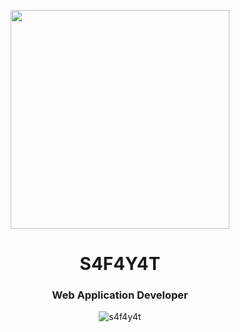 <p align="center">
<img align="center" src="https://user-images.githubusercontent.com/46479689/211733894-16daa637-25f9-432a-b7e1-0689c39aef5a.svg" height="350px" ></p>

<h1 align="center">S4F4Y4T</h1>
<h3 align="center">Web Application Developer</h3>



<p align="center"><img align="center" src="https://github-readme-stats.vercel.app/api/top-langs?username=s4f4y4t&show_icons=true&locale=en&layout=compact" alt="s4f4y4t" /></p>


